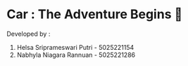 # Car : The Adventure Begins 🚗
Developed by :
1. Helsa Sriprameswari Putri - 5025221154
2. Nabhyla Niagara Rannuan - 5025221286
